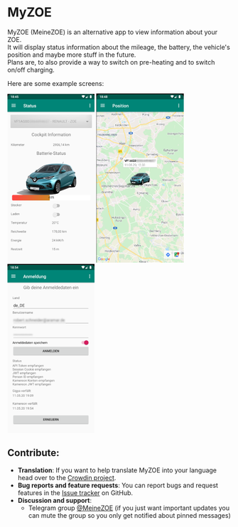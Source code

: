 # MyZOE
MyZOE (MeineZOE) is an alternative app to view information about your ZOE.  
It will display status information about the mileage, the battery, the vehicle's position and maybe more stuff in the future.  
Plans are, to also provide a way to switch on pre-heating and to switch on/off charging.

Here are some example screens:

![MyZOE-Status.png](stuff/MyZOE-Status_small.png)
![MyZOE-Position.png](stuff/MyZOE-Position_small.png)
![MyZOE-Login.png](stuff/MyZOE-Login_small.png)

## Contribute:

 * **Translation**: If you want to help translate MyZOE into your language head over to the [Crowdin project](https://crowdin.com/project/myzoe).
 * **Bug reports and feature requests**: You can report bugs and request features in the [Issue tracker](https://github.com/robertaramar/MyZOE/issues) on GitHub.
 * **Discussion and support**:
   - Telegram group [@MeineZOE](https://t.me/MeineZOE) (if you just want important updates you can mute the group so you only get notified about pinned messages)
